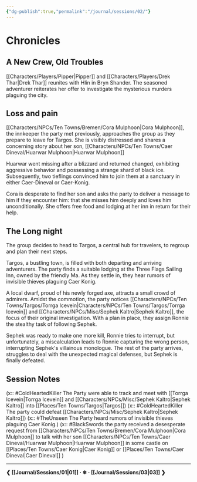 ```yaml
---
{"dg-publish":true,"permalink":"/journal/sessions/02/"}
---
```


# Chronicles

## A New Crew, Old Troubles 

[[Characters/Players/Pipper\|Pipper]] and [[Characters/Players/Drek Thar\|Drek Thar]] reunites with Hlin in Bryn Shander. The seasoned adventurer reiterates her offer to investigate the mysterious murders plaguing the city. 

## Loss and pain
[[Characters/NPCs/Ten Towns/Bremen/Cora Mulphoon\|Cora Mulphoon]], the innkeeper the party met previously, approaches the group as they prepare to leave for Targos. She is visibly distressed and shares a concerning story about her son, [[Characters/NPCs/Ten Towns/Caer Dineval/Huarwar Mulphoon\|Huarwar Mulphoon]]

Huarwar went missing after a blizzard and returned changed, exhibiting aggressive behavior and possessing a strange shard of black ice. Subsequently, two tieflings convinced him to join them at a sanctuary in either Caer-Dineval or Caer-Konig.

Cora is desperate to find her son and asks the party to deliver a message to him if they encounter him: that she misses him deeply and loves him unconditionally. She offers free food and lodging at her inn in return for their help.

## The Long night
 The group decides to head to Targos, a central hub for travelers, to regroup and plan their next steps.

Targos, a bustling town, is filled with both departing and arriving adventurers. The party finds a suitable lodging at the Three Flags Sailing Inn, owned by the friendly Ma. As they settle in, they hear rumors of invisible thieves plaguing Caer Konig.

A local dwarf, proud of his newly forged axe, attracts a small crowd of admirers. Amidst the commotion, the party notices [[Characters/NPCs/Ten Towns/Targos/Torrga Icevein\|Characters/NPCs/Ten Towns/Targos/Torrga Icevein]] and [[Characters/NPCs/Misc/Sephek Kaltro\|Sephek Kaltro]], the focus of their original investigation. With a plan in place, they assign Ronnie the stealthy task of following Sephek.

Sephek was ready to make one more kill, Ronnie tries to interrupt, but unfortunately, a miscalculation leads to Ronnie capturing the wrong person, interrupting Sephek's villainous monologue. The rest of the party arrives, struggles to deal with the unexpected magical defenses, but Sephek is finally defeated.

## Session Notes

(x:: #ColdHeartedKiller The Party were able to track and meet with [[Torrga Icevein\|Torrga Icevein]] and [[Characters/NPCs/Misc/Sephek Kaltro\|Sephek Kaltro]] into [[Places/Ten Towns/Targos\|Targos]])
(x:: #ColdHeartedKiller  The party could defeat [[Characters/NPCs/Misc/Sephek Kaltro\|Sephek Kaltro]])
(x:: #TheUnseen The Party heard rumors of invisible thieves plaguing Caer Konig.)
(x:: #BlackSwords the party received a desesperate request from [[Characters/NPCs/Ten Towns/Bremen/Cora Mulphoon\|Cora Mulphoon]] to talk with her son [[Characters/NPCs/Ten Towns/Caer Dineval/Huarwar Mulphoon\|Huarwar Mulphoon]] in some castle on [[Places/Ten Towns/Caer Konig\|Caer Konig]] or [[Places/Ten Towns/Caer Dineval\|Caer Dineval]] ) 


---
**❮ [[Journal/Sessions/01\|01]] · ❄ ·  [[Journal/Sessions/03\|03]] ❯**